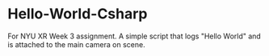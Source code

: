 # Hello-World-Csharp
 For NYU XR Week 3 assignment.
 A simple script that logs "Hello World" and is attached to the main camera on scene.
